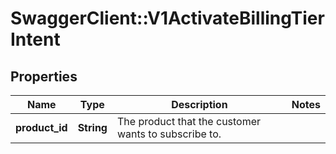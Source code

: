 # SwaggerClient::V1ActivateBillingTierIntent

## Properties
Name | Type | Description | Notes
------------ | ------------- | ------------- | -------------
**product_id** | **String** | The product that the customer wants to subscribe to. | 

